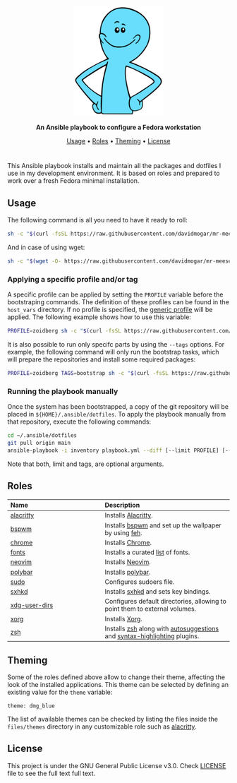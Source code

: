 <p align="center"><img height="250" src="https://github.com/davidmogar/mr-meeseeks/blob/resources/mr-meeseeks-min.png?raw=true"></p>

<p align="center"><strong>An Ansible playbook to configure a Fedora workstation</strong></p>
<p align="center">
  <a href="#usage">Usage</a> •
  <a href="#roles">Roles</a> •
  <a href="#roles">Theming</a> •
  <a href="#license">License</a>
</p>
<h1></h1>

This Ansible playbook installs and maintain all the packages and dotfiles I use in my development environment. It is based on roles and prepared to work over a fresh Fedora minimal installation.

## Usage

The following command is all you need to have it ready to roll:

```sh
sh -c "$(curl -fsSL https://raw.githubusercontent.com/davidmogar/mr-meeseeks/main/mr-meeseeks.sh)"
```

And in case of using wget:

```sh
sh -c "$(wget -O- https://raw.githubusercontent.com/davidmogar/mr-meeseeks/main/mr-meeseeks.sh)"
```

### Applying a specific profile and/or tag

A specific profile can be applied by setting the `PROFILE` variable before the bootstraping commands. The definition of these profiles can be found in the `host_vars` directory. If no profile is specified, the [generic profile](host_vars/generic.yml) will be applied. The following example shows how to use this variable:

```sh
PROFILE=zoidberg sh -c "$(curl -fsSL https://raw.githubusercontent.com/davidmogar/mr-meeseeks/main/mr-meeseeks.sh)"
```

It is also possible to run only specifc parts by using the `--tags` options. For example, the following command will only run the bootstrap tasks, which will prepare the repositories and install some required packages:

```sh
PROFILE=zoidberg TAGS=bootstrap sh -c "$(curl -fsSL https://raw.githubusercontent.com/mr-meeseeks/main/mr-meeseeks.sh)"
```

### Running the playbook manually

Once the system has been bootstrapped, a copy of the git repository will be placed in `${HOME}/.ansible/dotfiles`. To apply the playbook manually from that repository, execute the following commands:

```sh
cd ~/.ansible/dotfiles
git pull origin main
ansible-playbook -i inventory playbook.yml --diff [--limit PROFILE] [--tags TAGS] --ask-become-pass
```

Note that both, limit and tags, are optional arguments.

## Roles

<table>
  <thead>
    <tr>
      <th align="left" width="200">Name</th>
      <th align="left">Description</th>
    </tr>
  </thead>
  <tbody>
    <tr>
      <td><a href="roles/alacritty">alacritty</a></td>
      <td>Installs <a href="https://github.com/alacritty/alacritty">Alacritty</a>.</td>
    </tr>
    <tr>
      <td><a href="roles/bspwm">bspwm</a></td>
      <td>Installs <a href="https://github.com/baskerville/bspwm">bspwm</a> and set up the wallpaper by using <a href="https://github.com/derf/feh">feh</a>.</td>
    </tr>
    <tr>
      <td><a href="roles/chrome">chrome</a></td>
      <td>Installs <a href="https://www.google.com/chrome/">Chrome</a>.</td>
    </tr>
    <tr>
      <td><a href="roles/fonts">fonts</a></td>
      <td>Installs a curated <a href="roles/fonts/vars/main.yml">list</a> of fonts.</td>
    </tr>
    <tr>
      <td><a href="roles/neovim">neovim</a></td>
      <td>Installs <a href="https://neovim.io/">Neovim</a>.</td>
    </tr>
    <tr>
      <td><a href="roles/polybar">polybar</a></td>
      <td>Installs <a href="https://github.com/polybar/polybar">polybar</a>.</td>
    </tr>
    <tr>
      <td><a href="roles/sudo">sudo</a></td>
      <td>Configures sudoers file.</td>
    </tr>
    <tr>
      <td><a href="roles/sxhkd">sxhkd</a></td>
      <td>Installs <a href="https://github.com/baskerville/sxhkd">sxhkd</a> and sets key bindings.</td>
    </tr>
    <tr>
      <td><a href="roles/xdg-user-dirs">xdg-user-dirs</a></td>
      <td>Configures default directories, allowing to point them to external volumes.</td>
    </tr>
    <tr>
      <td><a href="roles/xorg">xorg</a></td>
      <td>Installs <a href="https://www.x.org/wiki">Xorg</a>.</td>
    </tr>
    <tr>
      <td><a href="roles/zsh">zsh</a></td>
      <td>Installs <a href="https://www.zsh.org/">zsh</a> along with <a href="https://github.com/zsh-users/zsh-autosuggestions">autosuggestions</a> and <a href="https://github.com/zsh-users/zsh-syntax-highlighting">syntax-highlighting</a> plugins.</td>
    </tr>
  </tbody>
</table>

## Theming

Some of the roles defined above allow to change their theme, affecting the look of the installed applications. This theme can be selected by defining an existing value for the `theme` variable:

```yaml1
theme: dmg_blue
```

The list of available themes can be checked by listing the files inside the `files/themes` directory in any customizable role such as <a href="roles/alacritty/files/themes">alacritty</a>.

## License

This project is under the GNU General Public License v3.0. Check [LICENSE](https://github.com/davidmogar/mr-meeseeks/blob/main/LICENSE) file to see the full text full text.